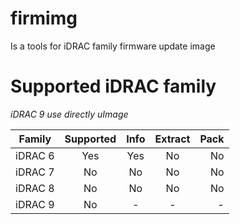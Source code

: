 # firmimg
Is a tools for iDRAC family firmware update image

# Supported iDRAC family

*iDRAC 9 use directly uImage*

| Family  | Supported | Info | Extract | Pack |
| ------- |:---------:|:----:|:-------:|-----:|
| iDRAC 6 | Yes       | Yes  | No      | No   |
| iDRAC 7 | No        | No   | No      | No   |
| iDRAC 8 | No        | No   | No      | No   |
| iDRAC 9 | No        | -    | -       | -    |
